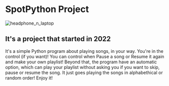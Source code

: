 # SpotPython Project
![headphone_n_laptop](https://github.com/user-attachments/assets/f9cb7cf8-187f-4f2d-b135-6f8365fa532a)

## It's a project that started in 2022

It's a simple Python program about playing songs, in your way. You're in the control (if you want)!
You can control when Pause a song or Resume it again and make your own playlist! Beyond that, the program have an automatic option, which can play your playlist without asking you if you want to skip, pause or resume the song. It just goes playing the songs in alphabethical or random order!
Enjoy it!


